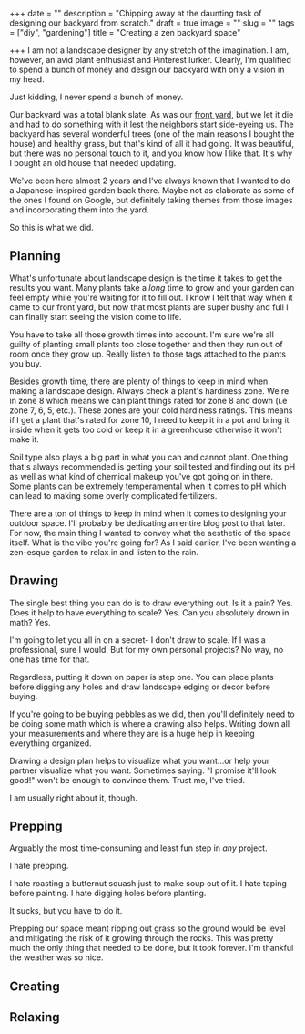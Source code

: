 +++
date = ""
description = "Chipping away at the daunting task of designing our backyard from scratch."
draft = true
image = ""
slug = ""
tags = ["diy", "gardening"]
title = "Creating a zen backyard space"

+++
I am not a landscape designer by any stretch of the imagination. I am, however, an avid plant enthusiast and Pinterest lurker. Clearly, I'm qualified to spend a bunch of money and design our backyard with only a vision in my head.

Just kidding, I never spend a bunch of money.

Our backyard was a total blank slate. As was our [front yard](https://craftycody.com/life/front-yard-xeriscape/), but we let it die and had to do something with it lest the neighbors start side-eyeing us. The backyard has several wonderful trees (one of the main reasons I bought the house) and healthy grass, but that's kind of all it had going. It was beautiful, but there was no personal touch to it, and you know how I like that. It's why I bought an old house that needed updating.

We've been here almost 2 years and I've always known that I wanted to do a Japanese-inspired garden back there. Maybe not as elaborate as some of the ones I found on Google, but definitely taking themes from those images and incorporating them into the yard.

So this is what we did.

## Planning

What's unfortunate about landscape design is the time it takes to get the results you want. Many plants take a _long_ time to grow and your garden can feel empty while you're waiting for it to fill out. I know I felt that way when it came to our front yard, but now that most plants are super bushy and full I can finally start seeing the vision come to life.

You have to take all those growth times into account. I'm sure we're all guilty of planting small plants too close together and then they run out of room once they grow up. Really listen to those tags attached to the plants you buy.

Besides growth time, there are plenty of things to keep in mind when making a landscape design. Always check a plant's hardiness zone. We're in zone 8 which means we can plant things rated for zone 8 and down (i.e zone 7, 6, 5, etc.). These zones are your cold hardiness ratings. This means if I get a plant that's rated for zone 10, I need to keep it in a pot and bring it inside when it gets too cold or keep it in a greenhouse otherwise it won't make it.

Soil type also plays a big part in what you can and cannot plant. One thing that's always recommended is getting your soil tested and finding out its pH as well as what kind of chemical makeup you've got going on in there. Some plants can be extremely temperamental when it comes to pH which can lead to making some overly complicated fertilizers.

There are a ton of things to keep in mind when it comes to designing your outdoor space. I'll probably be dedicating an entire blog post to that later. For now, the main thing I wanted to convey what the aesthetic of the space itself. What is the vibe you're going for? As I said earlier, I've been wanting a zen-esque garden to relax in and listen to the rain.

## Drawing

The single best thing you can do is to draw everything out. Is it a pain? Yes. Does it help to have everything to scale? Yes. Can you absolutely drown in math? Yes.

I'm going to let you all in on a secret- I don't draw to scale. If I was a professional, sure I would. But for my own personal projects? No way, no one has time for that.

Regardless, putting it down on paper is step one. You can place plants before digging any holes and draw landscape edging or decor before buying.

If you're going to be buying pebbles as we did, then you'll definitely need to be doing some math which is where a drawing also helps. Writing down all your measurements and where they are is a huge help in keeping everything organized.

Drawing a design plan helps to visualize what you want...or help your partner visualize what you want. Sometimes saying. "I promise it'll look good!" won't be enough to convince them. Trust me, I've tried. 

I am usually right about it, though.

## Prepping

Arguably the most time-consuming and least fun step in _any_ project. 

I hate prepping. 

I hate roasting a butternut squash just to make soup out of it. I hate taping before painting. I hate digging holes before planting.

It sucks, but you have to do it.

Prepping our space meant ripping out grass so the ground would be level and mitigating the risk of it growing through the rocks. This was pretty much the only thing that needed to be done, but it took forever. I'm thankful the weather was so nice.

## Creating

## Relaxing